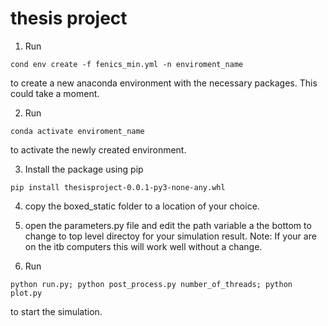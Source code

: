 # thesis project



1. Run

`
cond env create -f fenics_min.yml -n enviroment_name
 `
 
 to create a new anaconda environment with the necessary packages.
 This could take a moment.
 
 2. Run
  
`conda activate enviroment_name`
 
 to activate the newly created environment.
 
 3. Install the package using pip
 
 `
 pip install thesisproject-0.0.1-py3-none-any.whl
 `
 
 4. copy the boxed_static folder to a location of your choice.
 5. open the parameters.py file and edit the path variable a the bottom to change to top level directoy for your simulation result.
 Note: If your are on the itb computers this will work well without a change.
 
6. Run

`python run.py; python post_process.py number_of_threads; python plot.py`

to start the simulation.
 
 
 

